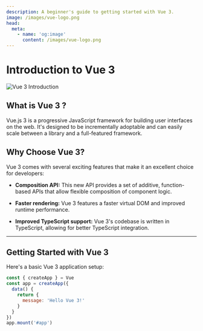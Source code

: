 ```yaml
---
description: A beginner's guide to getting started with Vue 3.
image: /images/vue-logo.png
head:
  meta:
    - name: 'og:image'
      content: /images/vue-logo.png
---
```

# Introduction to Vue 3
![Vue 3 Introduction](/images/vue-logo.png)
## What is Vue 3 ?
Vue.js 3 is a progressive JavaScript framework for building user interfaces on the web. It's designed to be incrementally adoptable and can easily scale between a library and a full-featured framework.

## Why Choose Vue 3?
Vue 3 comes with several exciting features that make it an excellent choice for developers:
* **Composition API:** This new API provides a set of additive, function-based APIs that allow flexible composition of component logic.
  
* **Faster rendering:** Vue 3 features a faster virtual DOM and improved runtime performance.
* **Improved TypeScript support:** Vue 3's codebase is written in TypeScript, allowing for better TypeScript integration.
---
## Getting Started with Vue 3
Here's a basic Vue 3 application setup:
```javascript
const { createApp } = Vue
const app = createApp({
  data() {
    return {
      message: 'Hello Vue 3!'
    }
  }
})
app.mount('#app')
```